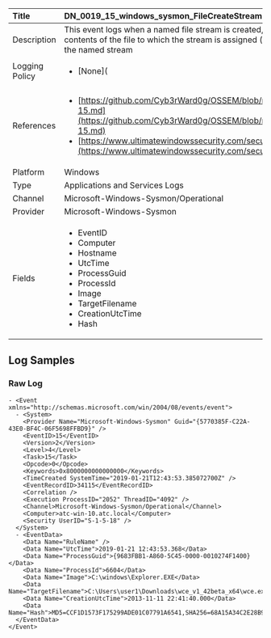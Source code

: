 | Title          | DN_0019_15_windows_sysmon_FileCreateStreamHash                                                                                                      |
|:---------------|:-----------------------------------------------------------------------------------------------------------------|
| Description    | This event logs when a named file stream is created, and it generates events  that log the hash of the contents of the file to which the stream is assigned  (the unnamed stream), as well as the contents of the named stream                                                                                                |
| Logging Policy | <ul><li>[None](</li></ul> |
| References     | <ul><li>[https://github.com/Cyb3rWard0g/OSSEM/blob/master/data_dictionaries/windows/sysmon/event-15.md](https://github.com/Cyb3rWard0g/OSSEM/blob/master/data_dictionaries/windows/sysmon/event-15.md)</li><li>[https://www.ultimatewindowssecurity.com/securitylog/encyclopedia/event.aspx?eventid=90015](https://www.ultimatewindowssecurity.com/securitylog/encyclopedia/event.aspx?eventid=90015)</li></ul>                                  |
| Platform       | Windows   |
| Type           | Applications and Services Logs 		|
| Channel        | Microsoft-Windows-Sysmon/Operational    |
| Provider       | Microsoft-Windows-Sysmon   |
| Fields         | <ul><li>EventID</li><li>Computer</li><li>Hostname</li><li>UtcTime</li><li>ProcessGuid</li><li>ProcessId</li><li>Image</li><li>TargetFilename</li><li>CreationUtcTime</li><li>Hash</li></ul>                                               |


## Log Samples

### Raw Log

```
- <Event xmlns="http://schemas.microsoft.com/win/2004/08/events/event">
  - <System>
    <Provider Name="Microsoft-Windows-Sysmon" Guid="{5770385F-C22A-43E0-BF4C-06F5698FFBD9}" /> 
    <EventID>15</EventID> 
    <Version>2</Version> 
    <Level>4</Level> 
    <Task>15</Task> 
    <Opcode>0</Opcode> 
    <Keywords>0x8000000000000000</Keywords> 
    <TimeCreated SystemTime="2019-01-21T12:43:53.385072700Z" /> 
    <EventRecordID>34115</EventRecordID> 
    <Correlation /> 
    <Execution ProcessID="2052" ThreadID="4092" /> 
    <Channel>Microsoft-Windows-Sysmon/Operational</Channel> 
    <Computer>atc-win-10.atc.local</Computer> 
    <Security UserID="S-1-5-18" /> 
  </System>
  - <EventData>
    <Data Name="RuleName" /> 
    <Data Name="UtcTime">2019-01-21 12:43:53.368</Data> 
    <Data Name="ProcessGuid">{9683FBB1-A860-5C45-0000-0010274F1400}</Data> 
    <Data Name="ProcessId">6604</Data> 
    <Data Name="Image">C:\windows\Explorer.EXE</Data> 
    <Data Name="TargetFilename">C:\Users\user1\Downloads\wce_v1_42beta_x64\wce.exe</Data> 
    <Data Name="CreationUtcTime">2013-11-11 22:41:40.000</Data> 
    <Data Name="Hash">MD5=CCF1D1573F175299ADE01C07791A6541,SHA256=68A15A34C2E28B9B521A240B948634617D72AD619E3950BC6DC769E60A0C3CF2</Data> 
  </EventData>
</Event>

```




